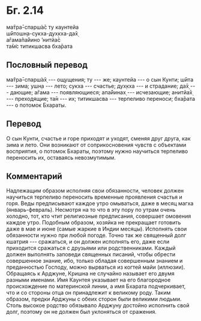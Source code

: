 # Бг. 2.14
ма̄тра̄-спарш́а̄с ту каунтейа<br/>
ш́ӣтошн̣а-сукха-дух̣кха-да̄х̣<br/>
а̄гама̄па̄йино ’нитйа̄с<br/>
та̄м̇с титикшасва бха̄рата
## Пословный перевод

ма̄тра̄-спарш́а̄х̣ --- ощущения; ту --- же; каунтейа --- о сын Кунти; ш́ӣта
--- зима; ушн̣а --- лето; сукха --- счастье; дух̣кха --- и страдание; да̄х̣
--- дающие; а̄гама --- появляющиеся; апа̄йинах̣ --- исчезающие; анитйа̄х̣ ---
преходящие; та̄н --- их; титикшасва --- терпеливо переноси; бха̄рата --- о
потомок Бхараты.

## Перевод

О сын Кунти, счастье и горе приходят и уходят, сменяя друг друга, как
зима и лето. Они возникают от соприкосновения чувств с объектами
восприятия, о потомок Бхараты, поэтому нужно научиться терпеливо
переносить их, оставаясь невозмутимым.

## Комментарий

Надлежащим образом исполняя свои обязанности, человек должен научиться
терпеливо переносить временные проявления счастья и горя. Веды
предписывают каждое утро омываться, даже в месяц магха (январь-февраль).
Несмотря на то что в эту пору по утрам очень холодно, тот, кто чтит
религиозные предписания, совершает омовения каждое утро. Подобным
образом, хозяйка не прекращает готовить даже в мае и июне (самые жаркие
в Индии месяцы). Исполнять свои обязанности нужно при любой погоде.
Точно так же священный долг кшатрия --- сражаться, и он должен исполнять
его, даже если приходится сражаться с друзьями или родственниками.
Каждый должен выполнять заповеди священных писаний, чтобы обрести
совершенное знание, ибо, только обладая совершенным знанием и
преданностью Господу, можно вырваться из когтей майи (иллюзии).
Обращаясь к Арджуне, Кришна не случайно называет его двумя разными
именами. Имя Каунтея указывает на его благородное происхождение по
материнской линии, а имя Бхарата подчеркивает, что и со стороны отца он
принадлежит к великому роду. Таким образом, предки Арджуны с обеих
сторон были великими людьми. Столь высокое родство обязывало Арджуну
достойно исполнить свой долг, поэтому он не должен был уклоняться от
сражения.
